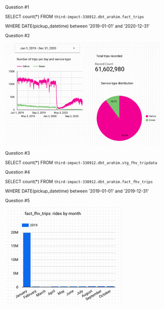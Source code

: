Question #1

SELECT count(*) FROM `third-impact-338912.dbt_arahim.fact_trips`

WHERE DATE(pickup_datetime) between '2019-01-01' and '2020-12-31'

Question #2

![fact_trips](fact_trips.png "fact trips table")

Question #3

SELECT count(*) FROM `third-impact-338912.dbt_arahim.stg_fhv_tripdata`

Question #4

SELECT count(*) FROM `third-impact-338912.dbt_arahim.fact_fhv_trips` 

WHERE DATE(pickup_datetime) between '2019-01-01' and '2019-12-31'

Question #5

![fact_fhv_trips rides per month](fact_fhv_trips_by_month.png "rides per month")
